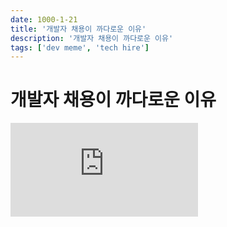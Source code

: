 ```yaml
---
date: 1000-1-21
title: '개발자 채용이 까다로운 이유'
description: '개발자 채용이 까다로운 이유'
tags: ['dev meme', 'tech hire']
---
```


# 개발자 채용이 까다로운 이유

<iframe className="codepen" src="https://www.youtube.com/embed/9tOlTDS10gI" title="Stallions of Pied Piper - Silicon Valley" frameBorder="0" allow="accelerometer; autoplay; clipboard-write; encrypted-media; gyroscope; picture-in-picture; web-share" allowFullScreen></iframe>
